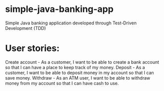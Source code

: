 # simple-java-banking-app
Simple Java banking application developed through Test-Driven Development (TDD)

# User stories:
Create account - As a customer, I want to be able to create a bank account so that I can have a place to keep track of my money.
Deposit - As a customer, I want to be able to deposit money in my account so that I can save money.
Withdraw - As an ATM user, I want to be able to withdraw money from my account so that I can have cash to use.

